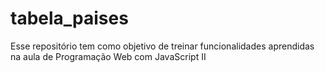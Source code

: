 # tabela_paises
Esse repositório tem como objetivo de treinar funcionalidades aprendidas na aula de Programação Web com JavaScript II
